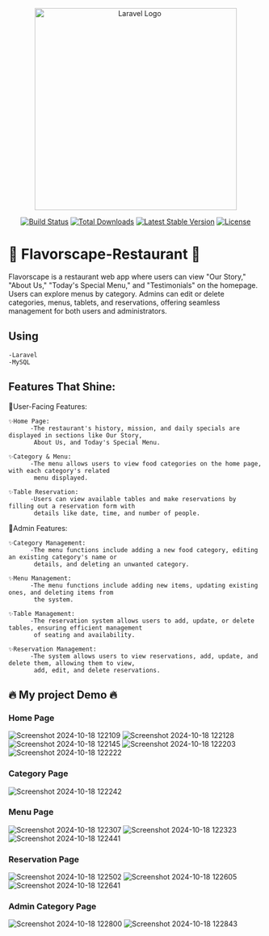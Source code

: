<p align="center"><a href="https://laravel.com" target="_blank"><img src="https://raw.githubusercontent.com/laravel/art/master/logo-lockup/5%20SVG/2%20CMYK/1%20Full%20Color/laravel-logolockup-cmyk-red.svg" width="400" alt="Laravel Logo"></a></p>

<p align="center">
<a href="https://github.com/laravel/framework/actions"><img src="https://github.com/laravel/framework/workflows/tests/badge.svg" alt="Build Status"></a>
<a href="https://packagist.org/packages/laravel/framework"><img src="https://img.shields.io/packagist/dt/laravel/framework" alt="Total Downloads"></a>
<a href="https://packagist.org/packages/laravel/framework"><img src="https://img.shields.io/packagist/v/laravel/framework" alt="Latest Stable Version"></a>
<a href="https://packagist.org/packages/laravel/framework"><img src="https://img.shields.io/packagist/l/laravel/framework" alt="License"></a>
</p>

# 🚀 Flavorscape-Restaurant 🚀
Flavorscape is a restaurant web app where users can view "Our Story," "About Us," "Today's Special Menu," and "Testimonials" on the homepage. Users can explore menus by category. Admins can edit or delete categories, menus, tablets, and reservations, offering seamless management for both users and administrators.

## Using

    -Laravel
    -MySQL

##  Features That Shine:

🌟User-Facing Features:

    ✨Home Page:
          -The restaurant's history, mission, and daily specials are displayed in sections like Our Story,
           About Us, and Today's Special Menu.
          
    ✨Category & Menu:
          -The menu allows users to view food categories on the home page, with each category's related
           menu displayed.
          
    ✨Table Reservation:
          -Users can view available tables and make reservations by filling out a reservation form with
           details like date, time, and number of people.

🌟Admin Features:

    ✨Category Management:
          -The menu functions include adding a new food category, editing an existing category's name or 
           details, and deleting an unwanted category.

    ✨Menu Management:
          -The menu functions include adding new items, updating existing ones, and deleting items from
           the system.

    ✨Table Management:
          -The reservation system allows users to add, update, or delete tables, ensuring efficient management
           of seating and availability.

    ✨Reservation Management:
          -The system allows users to view reservations, add, update, and delete them, allowing them to view, 
           add, edit, and delete reservations.

## 🔥 My project Demo 🔥

### Home Page
![Screenshot 2024-10-18 122109](https://github.com/user-attachments/assets/c5873465-8208-4edb-af63-2e7fecda62df)
![Screenshot 2024-10-18 122128](https://github.com/user-attachments/assets/107ff43e-a2cc-40f9-8f63-365a6a0aa4e4)
![Screenshot 2024-10-18 122145](https://github.com/user-attachments/assets/2b4343fd-b912-4473-85c6-919fd714fbe7)
![Screenshot 2024-10-18 122203](https://github.com/user-attachments/assets/b96fdce0-521e-4166-a87a-52f2d090d9c1)
![Screenshot 2024-10-18 122222](https://github.com/user-attachments/assets/fcf85479-8e64-470d-851d-c1a6d09970f0)


### Category Page
![Screenshot 2024-10-18 122242](https://github.com/user-attachments/assets/e9520a89-4c73-486b-a1af-282203918a8a)

### Menu Page
![Screenshot 2024-10-18 122307](https://github.com/user-attachments/assets/eb675423-76f9-45de-bde7-498f66224d0a)
![Screenshot 2024-10-18 122323](https://github.com/user-attachments/assets/a3499779-e150-40bf-af93-ca79996a6540)
![Screenshot 2024-10-18 122441](https://github.com/user-attachments/assets/e162cbdb-3fbe-4412-b1ea-36dc37ee9e23)

### Reservation Page
![Screenshot 2024-10-18 122502](https://github.com/user-attachments/assets/949f6893-5ba1-4cd8-980d-f1a95d998ab2)
![Screenshot 2024-10-18 122605](https://github.com/user-attachments/assets/252409f6-ec72-44bb-8e7a-049efe45ec92)
![Screenshot 2024-10-18 122641](https://github.com/user-attachments/assets/07b6b493-3367-45a6-ab1b-e73768b78320)

### Admin Category Page
![Screenshot 2024-10-18 122800](https://github.com/user-attachments/assets/302f9127-7237-4a61-97bf-3b1065f5e024)
![Screenshot 2024-10-18 122843](https://github.com/user-attachments/assets/58aef011-2ca6-4da4-a52a-02f20c7d5aa1)
